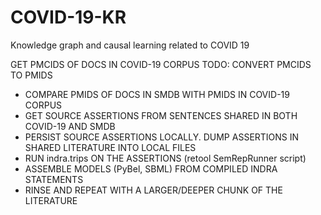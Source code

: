 # COVID-19-KR
Knowledge graph and causal learning related to COVID 19

GET PMCIDS OF DOCS IN COVID-19 CORPUS
TODO: CONVERT PMCIDS TO PMIDS

* COMPARE PMIDS OF DOCS IN SMDB WITH PMIDS IN COVID-19 CORPUS 
* GET SOURCE ASSERTIONS FROM SENTENCES SHARED IN BOTH COVID-19 AND SMDB
* PERSIST SOURCE ASSERTIONS LOCALLY. DUMP ASSERTIONS IN SHARED LITERATURE INTO LOCAL FILES 
* RUN indra.trips ON THE ASSERTIONS (retool SemRepRunner script)
* ASSEMBLE MODELS (PyBel, SBML) FROM COMPILED INDRA STATEMENTS
* RINSE AND REPEAT WITH A LARGER/DEEPER CHUNK OF THE LITERATURE

